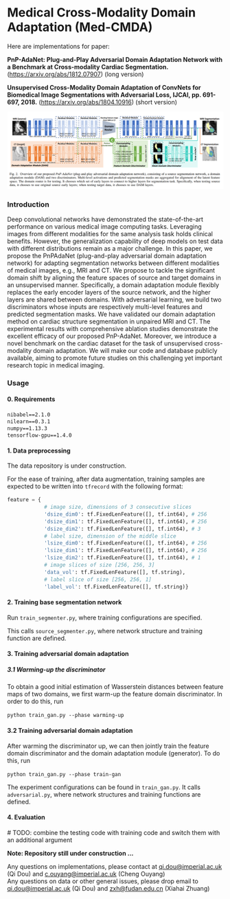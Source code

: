 # Medical Cross-Modality Domain Adaptation (Med-CMDA)

Here are implementations for paper: <br />

**PnP-AdaNet: Plug-and-Play Adversarial Domain Adaptation Network with a Benchmark at Cross-modality Cardiac Segmentation.** (https://arxiv.org/abs/1812.07907) (long version)
 
**Unsupervised Cross-Modality Domain Adaptation of ConvNets for Biomedical Image Segmentations with Adversarial Loss, IJCAI, pp. 691-697, 2018.** (https://arxiv.org/abs/1804.10916) (short version)

![](assets/README-83d896ef.png)

### Introduction

Deep convolutional networks have demonstrated the state-of-the-art performance on various medical image computing tasks. Leveraging images from different modalities for the same analysis task holds clinical benefits. However, the generalization capability of deep models on test data with different distributions remain as a major challenge. In this paper, we propose the PnPAdaNet (plug-and-play adversarial domain adaptation network) for adapting segmentation networks between different modalities of medical images, e.g., MRI and CT. We propose to tackle the significant domain shift by aligning the feature spaces of source and target domains in an unsupervised manner. Specifically, a domain adaptation module flexibly replaces the early encoder layers of the source network, and the higher layers are shared between domains. With adversarial learning, we build two discriminators whose inputs are respectively multi-level features and predicted segmentation masks. We have validated our domain adaptation method on cardiac structure segmentation in unpaired MRI and CT. The experimental results with comprehensive ablation studies demonstrate the excellent efficacy of our proposed PnP-AdaNet. Moreover, we introduce a novel benchmark on the cardiac dataset for the task of unsupervised cross-modality domain adaptation. We will make our code and database publicly available, aiming to promote future studies on this challenging yet important research topic in medical imaging.

### Usage

#### 0. Requirements

```
nibabel==2.1.0
nilearn==0.3.1
numpy==1.13.3
tensorflow-gpu==1.4.0
```

#### 1. Data preprocessing

The data repository is under construction.

For the ease of training, after data augmentation, training samples are expected to be written into `tfrecord` with the following format:
```python
feature = {
            # image size, dimensions of 3 consecutive slices
            'dsize_dim0': tf.FixedLenFeature([], tf.int64), # 256
            'dsize_dim1': tf.FixedLenFeature([], tf.int64), # 256
            'dsize_dim2': tf.FixedLenFeature([], tf.int64), # 3
            # label size, dimension of the middle slice
            'lsize_dim0': tf.FixedLenFeature([], tf.int64), # 256
            'lsize_dim1': tf.FixedLenFeature([], tf.int64), # 256
            'lsize_dim2': tf.FixedLenFeature([], tf.int64), # 1
            # image slices of size [256, 256, 3]
            'data_vol': tf.FixedLenFeature([], tf.string),
            # label slice of size [256, 256, 1]
            'label_vol': tf.FixedLenFeature([], tf.string)}
```

#### 2. Training base segmentation network

Run `train_segmenter.py`, where training configurations are specified.  

This calls `source_segmenter.py`, where network structure and training function are defined.

#### 3. Training adversarial domain adaptation

##### 3.1 Warming-up the discriminator

To obtain a good initial estimation of Wasserstein distances between feature maps of two domains, we first warm-up the feature domain discriminator. In order to do this, run

`python train_gan.py --phase warming-up`

#### 3.2 Training adversarial domain adaptation

After warming the discriminator up, we can then jointly train the feature domain discriminator and the domain adaptation module (generator). To do this, run

`python train_gan.py --phase train-gan`

The experiment configurations can be found in `train_gan.py`.  It calls `adversarial.py`, where network structures and training functions are defined.

#### 4. Evaluation

\# TODO: combine the testing code with training code and switch them with an additional argument

**Note: Repository still under construction ...**

Any questions on implementations, please contact at qi.dou@imperial.ac.uk (Qi Dou) and c.ouyang@imperial.ac.uk (Cheng Ouyang) <br />
Any questions on data or other general issues, please drop email to qi.dou@imperial.ac.uk (Qi Dou) and zxh@fudan.edu.cn (Xiahai Zhuang)
